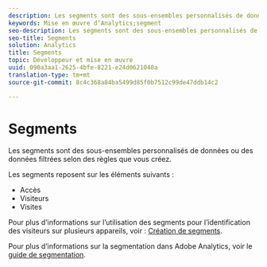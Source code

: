 ```yaml
---
description: Les segments sont des sous-ensembles personnalisés de données ou des données filtrées selon des règles que vous créez.
keywords: Mise en œuvre d’Analytics;segment
seo-description: Les segments sont des sous-ensembles personnalisés de données ou des données filtrées selon des règles que vous créez.
seo-title: Segments
solution: Analytics
title: Segments
topic: Développeur et mise en œuvre
uuid: 090a3aa1-2625-4bfe-8221-e24d0621040a
translation-type: tm+mt
source-git-commit: 8c4c368a84ba5499d85f0b7512c99de47ddb14c2

---
```



# Segments

Les segments sont des sous-ensembles personnalisés de données ou des données filtrées selon des règles que vous créez.

Les segments reposent sur les éléments suivants :

* Accès
* Visiteurs
* Visites

Pour plus d’informations sur l’utilisation des segments pour l’identification des visiteurs sur plusieurs appareils, voir : [Création de segments](/help/implement/js-implementation/xdevice-visid/segments.md).

Pour plus d’informations sur la segmentation dans Adobe Analytics, voir le [guide de segmentation](https://marketing.adobe.com/resources/help/en_US/analytics/segment/).
